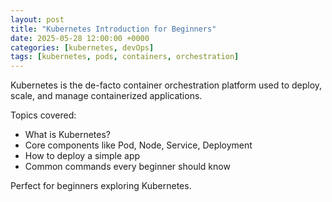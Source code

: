 ```yaml
---
layout: post
title: "Kubernetes Introduction for Beginners"
date: 2025-05-28 12:00:00 +0000
categories: [kubernetes, devOps]
tags: [kubernetes, pods, containers, orchestration]
---
```


Kubernetes is the de-facto container orchestration platform used to deploy, scale, and manage containerized applications.

Topics covered:
- What is Kubernetes?
- Core components like Pod, Node, Service, Deployment
- How to deploy a simple app
- Common commands every beginner should know

Perfect for beginners exploring Kubernetes.
